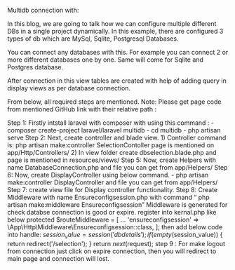 Multidb connection with:

In this blog, we are going to talk how we can configure multiple different DBs in a single project dynamically. In this example, there are configured 3 types of db which are MySql, Sqlite, Postgresql Databases.

You can connect any databases with this. For example you can connect 2 or more different databases one by one. Same will come for Sqlite and Postgres database.

After connection in this view tables are created with help of adding query in display views as per database connection.

From below, all required steps are mentioned.
Note: Please get page code from mentioned GitHub link with their relative path : 

Step 1: Firstly intstall laravel with composer with using this command :
	- composer create-project laravel/laravel multidb
	- cd multidb
	- php artisan serve
Step 2: Next, create controller and blade view.
	1) Controller command is: php artisan make:controller SelectionContoller
	page is mentioned on app/Http/Controllers/
	2) In view folder create dbselection.blade.php and page is mentioned in resources/views/
Step 5: Now, create Helpers with name DatabaseConnection.php and file you can get from app/Helpers/
Step 6: Now, create DisplayController using below command.
	- php artisan make:controller DisplayController
	and file you can get from app/Helpers/
Step 7: create view file for Display controller functionality.
Step 8: Create Middleware with name Ensureconfigsession.php with command “ php artisan make:middleware Ensureconfigsession”
	Middleware is generated for check databse connection is good or expire.
	register into kernal.php like below
	protected $routeMiddleware = [
		...
		'ensureconfigsession' => \App\Http\Middleware\Ensureconfigsession::class,
	];
	then add below code into handle:
	$session_value = session('dbdetails');
	if (empty($session_value)) {
	return redirect('/selection');
	}
	return $next($request);
step 9 : For make logout from connection just click on expire connection, then you will redirect to main page and connection will lost.
